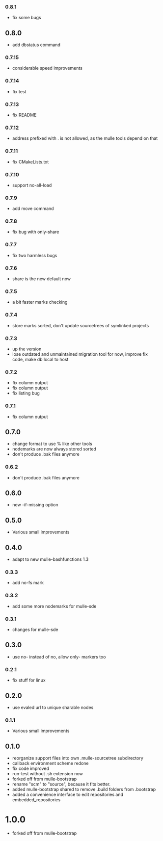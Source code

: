 ### 0.8.1

* fix some bugs

## 0.8.0

* add dbstatus command


### 0.7.15

* considerable speed improvements

### 0.7.14

* fix test

### 0.7.13

* fix README

### 0.7.12

* address prefixed with . is not allowed, as the mulle tools depend on that

### 0.7.11

* fix CMakeLists.txt

### 0.7.10

* support no-all-load

### 0.7.9

* add move command

### 0.7.8

* fix bug with only-share

### 0.7.7

* fix two harmless bugs

### 0.7.6

* share is the new default now

### 0.7.5

* a bit faster marks checking

### 0.7.4

* store marks sorted, don't update sourcetrees of symlinked projects

### 0.7.3

* up the version
* lose outdated and unmaintained migration tool for now, improve fix code, make db local to host

### 0.7.2

* fix column output
* fix column output
* fix listing bug

### 0.7.1

* fix column output


## 0.7.0

* change format to use % like other tools
* nodemarks are now always stored sorted
* don't produce .bak files anymore


### 0.6.2

* don't produce .bak files anymore

## 0.6.0

* new -if-missing option


## 0.5.0

* Various small improvements


## 0.4.0

* adapt to new mulle-bashfunctions 1.3


### 0.3.3

* add no-fs mark

### 0.3.2

* add some more nodemarks for mulle-sde

### 0.3.1

* changes for mulle-sde

## 0.3.0

* use no- instead of no, allow only- markers too


### 0.2.1

* fix stuff for linux

## 0.2.0

* use evaled url to unique sharable nodes


### 0.1.1

* Various small improvements

## 0.1.0

* reorganize support files into own .mulle-sourcetree subdirectory
* callback environment scheme redone
* fix code improved
* run-test without .sh extension now
* forked off from mulle-bootstrap
* rename "scm" to "source", because it fits better.
* added mulle-bootstrap shared to remove .build folders from .bootstrap
* added a convenience interface to edit repositories and embedded_repositories


# 1.0.0

* forked off from mulle-bootstrap
